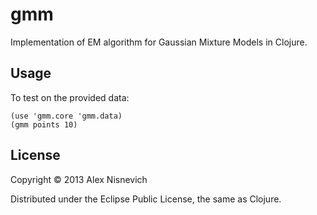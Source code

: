 # gmm

Implementation of EM algorithm for Gaussian Mixture Models in Clojure.

## Usage

To test on the provided data:

```
(use 'gmm.core 'gmm.data)
(gmm points 10)
```

## License

Copyright © 2013 Alex Nisnevich

Distributed under the Eclipse Public License, the same as Clojure.

